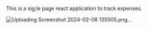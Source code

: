 This is a sig;le page react application to track expenses.

![Uploading Screenshot 2024-02-08 135505.png…]()

